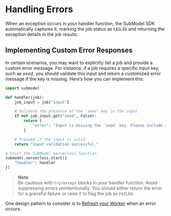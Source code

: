 # Handling Errors

When an exception occurs in your handler function, the SubModel SDK automatically captures it, marking the job status as `FAILED` and returning the exception details in the job results.

## Implementing Custom Error Responses

In certain scenarios, you may want to explicitly fail a job and provide a custom error message. For instance, if a job requires a specific input key, such as *seed*, you should validate this input and return a customized error message if the key is missing. Here’s how you can implement this:

```python
import submodel

def handler(job):
    job_input = job["input"]

    # Validate the presence of the 'seed' key in the input
    if not job_input.get("seed", False):
        return {
            "error": "Input is missing the 'seed' key. Please include a seed and retry your request."
        }

    # Proceed if the input is valid
    return "Input validation successful."

# Start the SubModel serverless function
submodel.serverless.start({
    "handler": handler
})
```

> **Note**  
> Be cautious with `try/except` blocks in your handler function. Avoid suppressing errors unintentionally. You should either return the error for a graceful failure or raise it to flag the job as `FAILED`.

One design pattern to consider is to [Refresh your Worker](#refresh-worker) when an error occurs.